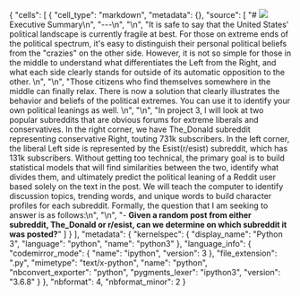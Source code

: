 {
 "cells": [
  {
   "cell_type": "markdown",
   "metadata": {},
   "source": [
    "# ![](https://ga-dash.s3.amazonaws.com/production/assets/logo-9f88ae6c9c3871690e33280fcf557f33.png)Executive Summary\n",
    "---\n",
    "\n",
    "It is safe to say that the United States' political landscape is currently fragile at best. For those on extreme ends of the political spectrum, it's easy to distinguish their personal political beliefs from the \"crazies\" on the other side. However, it is not so simple for those in the middle to understand what differentiates the Left from the Right, and what each side clearly stands for outside of its automatic opposition to the other. \n",
    "\n",
    "Those citizens who find themselves somewhere in the middle can finally relax. There is now a solution that clearly illustrates the behavior and beliefs of the political extremes. You can use it to identify your own political leanings as well. \n",
    "\n",
    "In project 3, I will look at two popular subreddits that are obvious forums for extreme liberals and conservatives. In the right corner, we have The_Donald subreddit representing conservative Right, touting 731k subscribers. In the left corner, the liberal Left side is represented by the Esist(r/esist) subreddit, which has 131k subscribers. Without getting too technical, the primary goal is to build statistical models that will find similarities between the two, identify what divides them, and ultimately predict the political leaning of a Reddit user based solely on the text in the post. We will teach the computer to identify discussion topics, trending words, and unique words to build character profiles for each subreddit. Formally, the question that I am seeking to answer is as follows:\n",
    "\n",
    "- **Given a random post from either subreddit, The_Donald or r/esist, can we determine on which subreddit it was posted?**"
   ]
  }
 ],
 "metadata": {
  "kernelspec": {
   "display_name": "Python 3",
   "language": "python",
   "name": "python3"
  },
  "language_info": {
   "codemirror_mode": {
    "name": "ipython",
    "version": 3
   },
   "file_extension": ".py",
   "mimetype": "text/x-python",
   "name": "python",
   "nbconvert_exporter": "python",
   "pygments_lexer": "ipython3",
   "version": "3.6.8"
  }
 },
 "nbformat": 4,
 "nbformat_minor": 2
}
